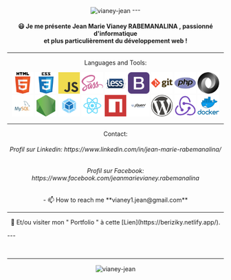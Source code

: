 <p align="center">
<img align="center" src="https://readme-typing-svg.demolab.com?font=Fira+Code&pause=1000&color=5112F7&width=435&lines=Je+suis+Dipl%C3%B4mer+Bac+%2B3+;en+D%C3%A9veloppeur+Concepteur+Logiciel)](https://git.io/typing-svg" alt="vianey-jean"
</p>
---

 <p align="center">
   <h4 align="center">😃 Je me présente Jean Marie Vianey RABEMANALINA , passionné d'informatique <br/>et plus particulièrement du développement web !
    </h4>
    </p>
 
 ---
 <p align="center">Languages and Tools:</p>

<p align="center">
<code><img height="50" src="https://raw.githubusercontent.com/github/explore/80688e429a7d4ef2fca1e82350fe8e3517d3494d/topics/html/html.png"></code>
<code><img height="50" src="https://raw.githubusercontent.com/github/explore/80688e429a7d4ef2fca1e82350fe8e3517d3494d/topics/css/css.png"></code>
<code><img height="50" src="https://raw.githubusercontent.com/github/explore/80688e429a7d4ef2fca1e82350fe8e3517d3494d/topics/javascript/javascript.png"></code>
<code><img height="50" src="https://raw.githubusercontent.com/github/explore/80688e429a7d4ef2fca1e82350fe8e3517d3494d/topics/sass/sass.png"></code>
<code><img height="50" src="https://raw.githubusercontent.com/github/explore/80688e429a7d4ef2fca1e82350fe8e3517d3494d/topics/less/less.png"></code>
<code><img height="50" src="https://raw.githubusercontent.com/github/explore/80688e429a7d4ef2fca1e82350fe8e3517d3494d/topics/bootstrap/bootstrap.png"></code>
<code><img height="50" src="https://raw.githubusercontent.com/github/explore/80688e429a7d4ef2fca1e82350fe8e3517d3494d/topics/git/git.png"></code>
<code><img height="50" src="https://raw.githubusercontent.com/github/explore/80688e429a7d4ef2fca1e82350fe8e3517d3494d/topics/php/php.png"></code>
<code><img height="50" src="https://raw.githubusercontent.com/github/explore/80688e429a7d4ef2fca1e82350fe8e3517d3494d/topics/json/json.png"></code>
<code><img height="50" src="https://raw.githubusercontent.com/github/explore/80688e429a7d4ef2fca1e82350fe8e3517d3494d/topics/mysql/mysql.png"></code>
<code><img height="50" src="https://raw.githubusercontent.com/github/explore/80688e429a7d4ef2fca1e82350fe8e3517d3494d/topics/nodejs/nodejs.png"></code>
<code><img height="50" src="https://raw.githubusercontent.com/github/explore/80688e429a7d4ef2fca1e82350fe8e3517d3494d/topics/webpack/webpack.png"></code>
<code><img height="50" src="https://raw.githubusercontent.com/github/explore/80688e429a7d4ef2fca1e82350fe8e3517d3494d/topics/react/react.png"></code>
<code><img height="50" src="https://raw.githubusercontent.com/github/explore/80688e429a7d4ef2fca1e82350fe8e3517d3494d/topics/npm/npm.png"></code>
<code><img height="50" src="https://raw.githubusercontent.com/github/explore/80688e429a7d4ef2fca1e82350fe8e3517d3494d/topics/jquery/jquery.png"></code>
<code><img height="50" src="https://raw.githubusercontent.com/github/explore/80688e429a7d4ef2fca1e82350fe8e3517d3494d/topics/wordpress/wordpress.png"></code>
<code><img height="50" src="https://raw.githubusercontent.com/github/explore/80688e429a7d4ef2fca1e82350fe8e3517d3494d/topics/redux/redux.png"></code>
<code><img height="50" src="https://raw.githubusercontent.com/github/explore/80688e429a7d4ef2fca1e82350fe8e3517d3494d/topics/docker/docker.png"></code>
</p>

---
<p align="center">
Contact:
</p>

<p align="center">
 <h6 align="center"> Profil sur Linkedin: https://www.linkedin.com/in/jean-marie-rabemanalina/ </h6>
</p>
<p align="center">
<h6 align="center"> Profil sur Facebook: https://www.facebook.com/jeanmarievianey.rabemanalina </h6>
</p>
 <p align="center">
- 📫 How to reach me **vianey1.jean@gmail.com**
 </p>

---
<p align="center">
 🔗 Et/ou visiter mon " Portfolio " à cette [Lien](https://beriziky.netlify.app/).
</p>
---
<p align="center">
  <img align="center" src="https://github-readme-stats.vercel.app/api?username=vianey-jean&show_icons=true&theme=dracula" alt vianey-jean />
</p>

---
<p align="center">
   <img align="center" src="https://github-readme-stats.vercel.app/api/top-langs/?username=vianey-jean&layout=compact)](https://github.com/vianey-jean/github-readme-stats" alt="vianey-jean" />
 </p>

<!---
vianey-jean/vianey-jean is a ✨ special ✨ repository because its `README.md` (this file) appears on your GitHub profile.
You can click the Preview link to take a look at your changes.
--->
